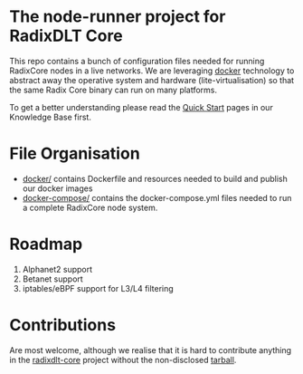# The node-runner project for RadixDLT Core

This repo contains a bunch of configuration files needed for running RadixCore nodes in a live networks.
We are leveraging [docker](https://www.docker.com/) technology to abstract away the operative system and hardware
(lite-virtualisation) so that the same Radix Core binary can run on many platforms.

To get a better understanding please read the [Quick Start](https://docs.radixdlt.com/alpha/node-runners/start) pages in our Knowledge Base first.

# File Organisation

* [docker/](docker/) contains Dockerfile and resources needed to build and publish our docker images
* [docker-compose/](docker-compose/) contains the docker-compose.yml files needed to run a complete RadixCore node system.

# Roadmap

1. Alphanet2 support
2. Betanet support
3. iptables/eBPF support for L3/L4 filtering

# Contributions

Are most welcome, although we realise that it is hard to contribute anything in the [radixdlt-core](docker/radixdlt-core/Dockerfile.alpine) project without the non-disclosed [tarball](docker/radixdlt-core/Dockerfile.alpine#L26).
